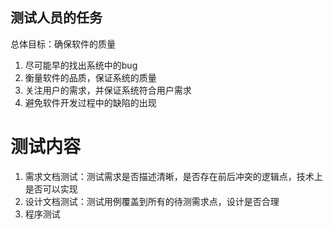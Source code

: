 ## 测试人员的任务
总体目标：确保软件的质量
1. 尽可能早的找出系统中的bug
2. 衡量软件的品质，保证系统的质量
3. 关注用户的需求，并保证系统符合用户需求
4. 避免软件开发过程中的缺陷的出现


# 测试内容
1. 需求文档测试：测试需求是否描述清晰，是否存在前后冲突的逻辑点，技术上是否可以实现
2. 设计文档测试：测试用例覆盖到所有的待测需求点，设计是否合理
3. 程序测试